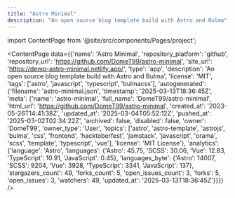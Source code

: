 ```yaml
---
title: "Astro Minimal"
description: "An open source blog template build with Astro and Bulma"
---
```

import ContentPage from '@site/src/components/Pages/project';

<ContentPage
    data={{'name': 'Astro Minimal', 'repository_platform': 'github', 'repository_url': 'https://github.com/DomeT99/astro-minimal', 'site_url': 'https://demo-astro-minimal.netlify.app/', 'type': 'app', 'description': 'An open source blog template build with Astro and Bulma', 'license': 'MIT', 'tags': ['astro', 'javascript', 'typescript', 'bulmacss'], 'autogenerated': {'filename': 'astro-minimal.json', 'timestamp': '2025-03-13T18:36:45Z', 'meta': {'name': 'astro-minimal', 'full_name': 'DomeT99/astro-minimal', 'html_url': 'https://github.com/DomeT99/astro-minimal', 'created_at': '2023-05-26T14:41:38Z', 'updated_at': '2025-03-04T05:52:12Z', 'pushed_at': '2025-03-02T02:34:22Z', 'archived': false, 'disabled': false, 'owner': 'DomeT99', 'owner_type': 'User', 'topics': ['astro', 'astro-template', 'astrojs', 'bulma', 'css', 'frontend', 'hacktoberfest', 'jamstack', 'javascript', 'orama', 'scss', 'template', 'typescript', 'vue'], 'license': 'MIT License'}, 'analytics': {'language': 'Astro', 'languages': {'Astro': 45.75, 'SCSS': 30.06, 'Vue': 12.83, 'TypeScript': 10.91, 'JavaScript': 0.45}, 'languages_byte': {'Astro': 14007, 'SCSS': 9204, 'Vue': 3928, 'TypeScript': 3341, 'JavaScript': 137}, 'stargazers_count': 49, 'forks_count': 5, 'open_issues_count': 3, 'forks': 5, 'open_issues': 3, 'watchers': 49, 'updated_at': '2025-03-13T18:36:45Z'}}}}
/>
